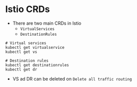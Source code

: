 # Istio CRDs

- There are two main CRDs in Istio
  - `VirtualServices`
  - `DestinationRules`

```shell
# Virtual services
kubectl get virtualservice
kubectl get vs

# Destination rules
kubectl get destinationrules
kubectl get dr
```

- VS ad DR can be deleted on `Delete all traffic routing`
